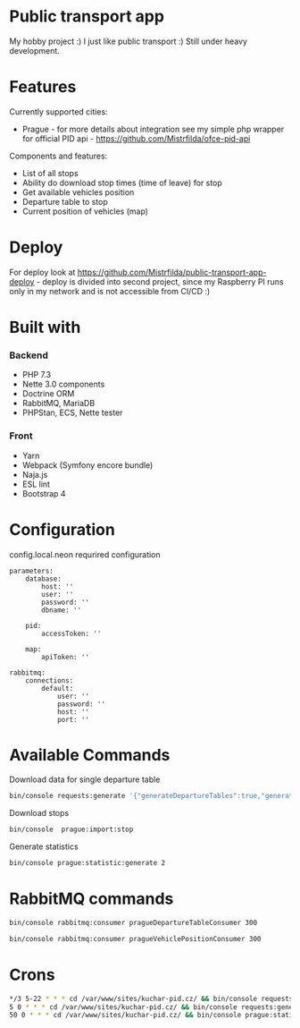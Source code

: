 # Public transport app

My hobby project :) I just like public transport :) Still under heavy development. 

# Features

Currently supported cities:
 - Prague - for more details about integration see my simple php wrapper for official PID api - https://github.com/Mistrfilda/ofce-pid-api
 
 Components and features:
 - List of all stops
 - Ability do download stop times (time of leave) for stop
 - Get available vehicles position
 - Departure table to stop
 - Current position of vehicles (map)
 
# Deploy

For deploy look at https://github.com/Mistrfilda/public-transport-app-deploy - deploy is divided into second project, since my Raspberry PI runs only in my network and is not accessible from CI/CD :) 
 
# Built with
### Backend  
- PHP 7.3
- Nette 3.0 components
- Doctrine ORM
- RabbitMQ, MariaDB
- PHPStan, ECS, Nette tester

### Front
- Yarn
- Webpack (Symfony encore bundle)
- Naja.js 
- ESL lint
- Bootstrap 4 

# Configuration

config.local.neon requrired configuration

```neon
parameters:
	database:
		host: ''
		user: ''
		password: ''
		dbname: ''

	pid:
		accessToken: ''

	map:
		apiToken: ''

rabbitmq:
	connections:
		default:
			user: ''
			password: ''
			host: ''
			port: ''
```

# Available Commands

Download data for single departure table
```bash
bin/console requests:generate '{"generateDepartureTables":true,"generateVehiclePositions":false}' '{"departureTableId": "bb7266f2-f3c2-48f5-852f-4555e065c8d8"}'
```

Download stops

```bash
bin/console  prague:import:stop
```

Generate statistics

```bash
bin/console prague:statistic:generate 2
```

# RabbitMQ commands

```bash
bin/console rabbitmq:consumer pragueDepartureTableConsumer 300

bin/console rabbitmq:consumer pragueVehiclePositionConsumer 300
```

# Crons

```bash
*/3 5-22 * * * cd /var/www/sites/kuchar-pid.cz/ && bin/console requests:generate '{"generateDepartureTables":false,"generateVehiclePositions":true}' '{}'
5 0 * * * cd /var/www/sites/kuchar-pid.cz/ && bin/console requests:generate '{"generateDepartureTables":true,"generateVehiclePositions":false}' '{}'
50 0 * * * cd /var/www/sites/kuchar-pid.cz/ && bin/console prague:statistic:generate 2
```